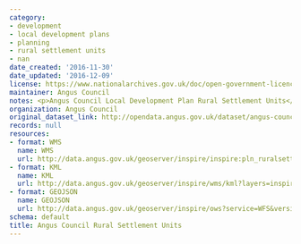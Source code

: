 ```yaml
---
category:
- development
- local development plans
- planning
- rural settlement units
- nan
date_created: '2016-11-30'
date_updated: '2016-12-09'
license: https://www.nationalarchives.gov.uk/doc/open-government-licence/version/3/
maintainer: Angus Council
notes: <p>Angus Council Local Development Plan Rural Settlement Units</p>
organization: Angus Council
original_dataset_link: http://opendata.angus.gov.uk/dataset/angus-council-rural-settlement-units
records: null
resources:
- format: WMS
  name: WMS
  url: http://data.angus.gov.uk/geoserver/inspire/inspire:pln_ruralsettlementunits/wms?service=WMS&request=GetMap
- format: KML
  name: KML
  url: http://data.angus.gov.uk/geoserver/inspire/wms/kml?layers=inspire:pln_ruralsettlementunits&mode=download
- format: GEOJSON
  name: GEOJSON
  url: http://data.angus.gov.uk/geoserver/inspire/ows?service=WFS&version=1.0.0&request=GetFeature&typeName=inspire:pln_ruralsettlementunits&outputFormat=application%2Fjson&srsName=EPSG:3857
schema: default
title: Angus Council Rural Settlement Units
---
```

